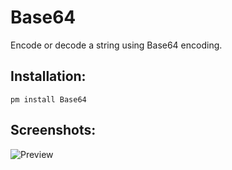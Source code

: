 # Base64

Encode or decode a string using Base64 encoding.

## Installation:

```
pm install Base64
```

## Screenshots:
![Preview](https://user-images.githubusercontent.com/13122796/154770218-ac95c6be-b58b-49b5-9968-e80c8cb7f760.png)
